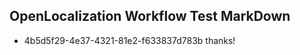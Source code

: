 ## OpenLocalization Workflow Test MarkDown
* 4b5d5f29-4e37-4321-81e2-f633837d783b thanks!

<!--HONumber=Aug16_HO1-->


